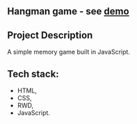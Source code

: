 ## Hangman game - see [demo](https://pawel-chmiel.github.io/memory-premier-league/) 

## Project Description
A simple memory game built in JavaScript.

## Tech stack:
- HTML,
- CSS,
- RWD,
- JavaScript.